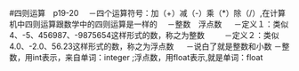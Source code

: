 #四则运算　p19-20
　－四个运算符号：加（+）减（-）乘（*）除（/）,在计算机中四则运算跟数学中的四则运算是一样的
　－整数　浮点数
　   －定义１：类似4、-5、456987、-9875654这样形式的数，称之为整数　
　   －定义２：类似4.0、-2.0、56.23这样形式的数，称之为浮点数
　   －说白了就是整数和小数
     －整数，用int表示，来自单词：integer ;浮点数，用float表示,就是单词：float
     
　　
